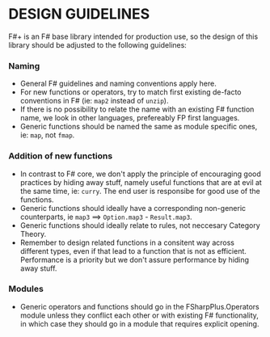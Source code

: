 # DESIGN GUIDELINES


F#+ is an F# base library intended for production use, so the design of this library should be adjusted to the following guidelines:

### Naming

 - General F# guidelines and naming conventions apply here.
 - For new functions or operators, try to match first existing de-facto conventions in F# (ie: `map2` instead of `unzip`).
 - If there is no possibility to relate the name with an existing F# function name, we look in other languages, prefereably FP first languages.
 - Generic functions should be named the same as module specific ones, ie: `map`, not `fmap`.
 
### Addition of new functions

 - In contrast to F# core, we don't apply the principle of encouraging good practices by hiding away stuff, namely useful functions that are at evil at the same time, ie: `curry`. The end user is responsibe for good use of the functions.
 - Generic functions should ideally have a corresponding non-generic counterparts, ie `map3` ==> `Option.map3` - `Result.map3`.
 - Generic functions should ideally relate to rules, not neccesary Category Theory.
 - Remember to design related functions in a consitent way across different types, even if that lead to a function that is not as efficient. Performance is a priority but we don't assure performance by hiding away stuff.
 
### Modules

 - Generic operators and functions should go in the FSharpPlus.Operators module unless they conflict each other or with existing F# functionality, in which case they should go in a module that requires explicit opening.
